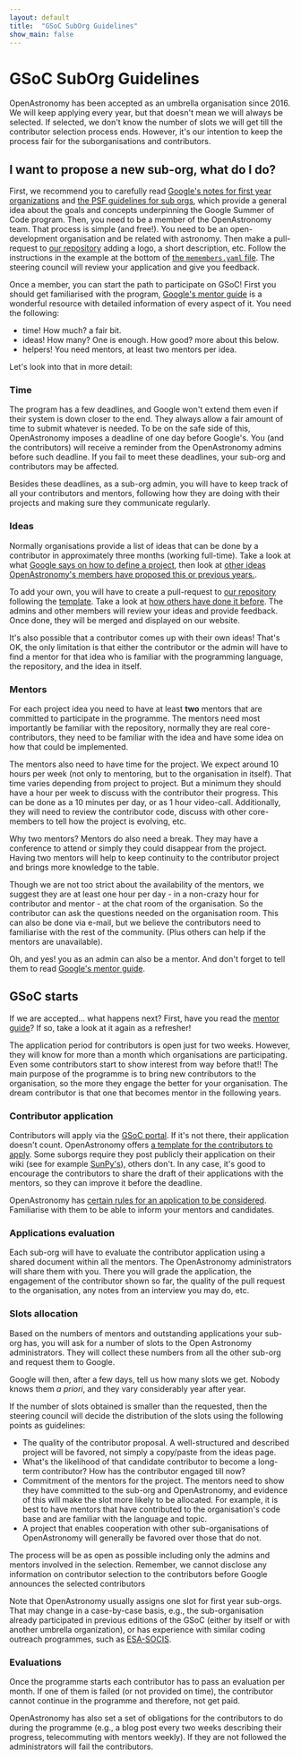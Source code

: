 ```yaml
---
layout: default
title:  "GSoC SubOrg Guidelines"
show_main: false
---
```


# GSoC SubOrg Guidelines

OpenAstronomy has been accepted as an umbrella organisation since
2016. We will keep applying every year, but that doesn't mean we
will always be selected. If selected, we don't know the number of
slots we will get till the contributor selection process ends. However,
it's our intention to keep the process fair for the suborganisations
and contributors.

## I want to propose a new sub-org, what do I do?

First, we recommend you to carefully read [Google's notes for first year organizations][Google-notes] and
[the PSF guidelines for sub orgs][PSF-sub-orgs], which provide a general idea about the goals
and concepts underpinning the Google Summer of Code program.
Then, you need to be a member of the OpenAstronomy team. That process
is simple (and free!). You need to be an open-development organisation
and be related with astronomy. Then make a pull-request to [our repository][OA repository]
adding a logo, a short description, etc.
Follow the instructions in the example at the bottom of [the `memembers.yaml` file][members PR].
The steering council will review your application and give you feedback.

Once a member, you can start the path to participate on GSoC!
First you should get familiarised with the program, [Google's mentor guide] is
a wonderful resource with detailed information of every aspect of it.
You need the following:
- time! How much? a fair bit.
- ideas! How many? One is enough. How good? more about this below.
- helpers! You need mentors, at least two mentors per idea.

Let's look into that in more detail:

### Time

The program has a few deadlines, and Google won't extend them even if
their system is down closer to the end. They always allow a fair amount
of time to submit whatever is needed. To be on the safe side of this,
OpenAstronomy imposes a deadline of one day before Google's. You (and the contributors)
will receive a reminder from the OpenAstronomy admins before such deadline.
If you fail to meet these deadlines, your sub-org and contributors may be affected.

Besides these deadlines, as a sub-org admin, you will have to keep track of
all your contributors and mentors, following how they are doing with their projects
and making sure they communicate regularly.

### Ideas

Normally organisations provide a list of ideas that can be done by a contributor
in approximately three months (working full-time). Take a look at what [Google
says on how to define a project](https://google.github.io/gsocguides/mentor/defining-a-project-ideas-list),
then look at [other ideas OpenAstronomy's members have proposed this or previous years.](./#current-projects).

To add your own, you will have to create a pull-request to [our repository][OA repository]
following the [template](https://github.com/OpenAstronomy/openastronomy.github.io/blob/master/_projects/_template.md).
Take a look at [how others have done it before](https://github.com/OpenAstronomy/openastronomy.github.io/pull/182).
The admins and other members will review your ideas and provide feedback. Once
done, they will be merged and displayed on our website.

It's also possible that a contributor comes up with their own ideas! That's OK, the
only limitation is that either the contributor or the admin will have to find a
mentor for that idea who is familiar with the programming language, the repository,
and the idea in itself.

### Mentors

For each project idea you need to have at least **two** mentors that are committed to participate
in the programme. The mentors need most importantly be familiar with the repository,
normally they are real core-contributors, they need to be familiar with the idea and
have some idea on how that could be implemented.

The mentors also need to have time for the project. We expect around
10 hours per week (not only to mentoring, but to the organisation in itself). That
time varies depending from project to project. But a minimum they should
have a hour per week to discuss with the contributor their progress. This can be done
as a 10 minutes per day, or as 1 hour video-call. Additionally, they will need
to review the contributor code, discuss with other core-members to tell how the project
is evolving, etc.

Why two mentors? Mentors do also need a break. They may have a conference to attend
or simply they could disappear from the project. Having two mentors will help to
keep continuity to the contributor project and brings more knowledge to the table.

Though we are not too strict about the availability of the mentors, we suggest
they are at least one hour per day - in a non-crazy hour for contributor and mentor -
at the chat room of the organisation. So the contributor can ask the questions needed
on the organisation room. This can also be done via e-mail, but we believe the
contributors need to familiarise with the rest of the community. (Plus others can
help if the mentors are unavailable).

Oh, and yes! you as an admin can also be a mentor. And don't forget to tell
them to read [Google's mentor guide].

## GSoC starts

If we are accepted... what happens next?
First, have you read the [mentor guide][Google's mentor guide]? If so, take a
look at it again as a refresher!

The application period for contributors is open just for two weeks. However, they
will know for more than a month which organisations are participating. Even
some contributors start to show interest from way before that!! The main purpose
of the programme is to bring new contributors to the organisation, so the more they
engage the better for your organisation. The dream contributor is that one that becomes
mentor in the following years.


### Contributor application

Contributors will apply via the [GSoC portal][GSOC]. If it's not there, their
application doesn't count. OpenAstronomy offers [a template for the contributors to
apply][template-application-wiki]. Some suborgs require they post publicly their application on their wiki
(see for example [SunPy's](https://github.com/sunpy/sunpy/wiki/GSoC)), others
don't. In any case, it's good to encourage the contributors to share the draft of
their applications with the mentors, so they can improve it before the deadline.

OpenAstronomy has [certain rules for an application to be considered][contributor
guidelines]. Familiarise with them to be able to inform your mentors and
candidates.

### Applications evaluation

Each sub-org will have to evaluate the contributor application using a shared
document within all the mentors. The OpenAstronomy administrators will
share them with you. There you will grade the application, the engagement
of the contributor shown so far, the quality of the pull request to the organisation,
any notes from an interview you may do, etc.

### Slots allocation

Based on the numbers of mentors and outstanding applications your sub-org
has, you will ask for a number of slots to the Open Astronomy administrators.
They will collect these numbers from all the other sub-org and request them
to Google.

Google will then, after a few days, tell us how many slots we get. Nobody
knows them *a priori*, and they vary considerably year after year.

If the number of slots obtained is smaller than the requested, then the steering
council will decide the distribution of the slots using the following points as guidelines:

- The quality of the  contributor proposal. A well-structured and described project will be favored,
not simply a copy/paste from the ideas page.
- What's the likelihood of that candidate contributor to become a long-term
contributor? How has the contributor engaged till now?
- Commitment of the mentors for the project. The mentors need to show they have
committed to the sub-org and OpenAstronomy, and evidence of this will make the
slot more likely to be allocated.
For example, it is best to have mentors that have contributed to the organisation's
code base and are familiar with the language and topic.
- A project that enables cooperation with other sub-organisations of OpenAstronomy
will generally be favored over those that do not.

The process will be as open as possible including only the admins and mentors
involved in the selection. Remember, we cannot disclose any information on contributor
selection to the contributors before Google announces the selected contributors

Note that OpenAstronomy usually assigns one slot for first year sub-orgs.
That may change in a case-by-case basis, e.g., the sub-organisation already participated
in previous editions of the GSoC (either by itself or with another umbrella organization),
or has experience with similar coding outreach programmes, such as [ESA-SOCIS][ESA-SOCIS].

### Evaluations

Once the programme starts each contributor has to pass an evaluation per month.
If one of them is failed (or not provided on time), the contributor cannot
continue in the programme and therefore, not get paid.

OpenAstronomy has also set a set of obligations for the contributors to do
during the programme (e.g., a blog post every two weeks describing their progress, telecommuting with mentors weekly).
If they are not followed the administrators will fail the contributors.


[OA repository]: https://github.com/OpenAstronomy/openastronomy.github.io
[contributor guidelines]: ./student_guidelines.html
[Google's mentor guide]: https://google.github.io/gsocguides/mentor/
[GSOC]: https://summerofcode.withgoogle.com/
[members PR]: https://github.com/OpenAstronomy/openastronomy.github.io/blob/master/_data/members.yaml
[ESA-SOCIS]: https://www.esa.int/Enabling_Support/Space_Engineering_Technology/SOCIS_The_ESA_Summer_of_Code_in_Space
[Google-notes]: https://google.github.io/gsocguides/mentor/notes-for-first-year-organizations
[PSF-sub-orgs]: https://python-gsoc.org/mentors.html#sub-orgs
[template-application-wiki]: https://github.com/OpenAstronomy/openastronomy.github.io/wiki/Contributor-Application-template
